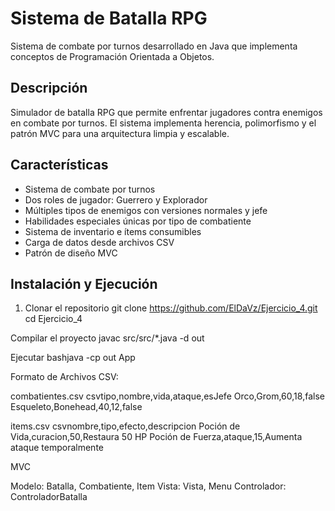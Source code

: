 # Sistema de Batalla RPG
Sistema de combate por turnos desarrollado en Java que implementa conceptos de Programación Orientada a Objetos.

## Descripción
Simulador de batalla RPG que permite enfrentar jugadores contra enemigos en combate por turnos. El sistema implementa herencia, polimorfismo y el patrón MVC para una arquitectura limpia y escalable.

## Características
- Sistema de combate por turnos
- Dos roles de jugador: Guerrero y Explorador
- Múltiples tipos de enemigos con versiones normales y jefe
- Habilidades especiales únicas por tipo de combatiente
- Sistema de inventario e ítems consumibles
- Carga de datos desde archivos CSV
- Patrón de diseño MVC

## Instalación y Ejecución

1. Clonar el repositorio
git clone https://github.com/ElDaVz/Ejercicio_4.git
cd Ejercicio_4

Compilar el proyecto
javac src/src/*.java -d out

Ejecutar
bashjava -cp out App

Formato de Archivos CSV:

combatientes.csv
csvtipo,nombre,vida,ataque,esJefe
Orco,Grom,60,18,false
Esqueleto,Bonehead,40,12,false

items.csv
csvnombre,tipo,efecto,descripcion
Poción de Vida,curacion,50,Restaura 50 HP
Poción de Fuerza,ataque,15,Aumenta ataque temporalmente


MVC

Modelo: Batalla, Combatiente, Item
Vista: Vista, Menu
Controlador: ControladorBatalla
